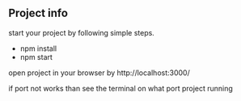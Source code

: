 ## Project info
<p>start your project by following simple steps.</p>
<ul>
  <li>npm install</li>
  <li>npm start</li>
</ul>
<p>open project in your browser by http://localhost:3000/</p>
<p>if port not works than see the terminal on what port project running</p>
